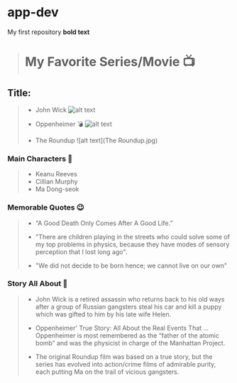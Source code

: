 # app-dev
My first repository
**bold text**

> # My Favorite Series/Movie :tv:
> 
## Title: 
>
>  - John Wick
>  ![alt text](John_Wick_Keanu.jpg)
>    
>  - Oppenheimer :bomb:
>   ![alt text](Oppenheimer.jpg)
>  - The Roundup
>    ![alt text](The Roundup.jpg)
>    
### Main Characters :slightly_smiling_face:
>
>  - Keanu Reeves 
>  - Cillian Murphy 
>  - Ma Dong-seok 
>    
### Memorable Quotes 	:wink:
>
>  - “A Good Death Only Comes After A Good Life.”
>
>  - "There are children playing in the streets who could solve some of my top problems in physics, because they have modes of sensory perception that I lost long ago".
>
>  - "We did not decide to be born hence; we cannot live on our own"
>    
### Story All About :star_struck:
>
>  - John Wick is a retired assassin who returns back to his old ways after a group of Russian gangsters steal his car and kill a puppy which was gifted to him by his late wife Helen.
>    
>  - Oppenheimer' True Story: All About the Real Events That ...
Oppenheimer is most remembered as the “father of the atomic bomb” and was the physicist in charge of the Manhattan Project.
>
>  - The original Roundup film was based on a true story, but the series has evolved into action/crime films of admirable purity, each putting Ma on the trail of vicious gangsters.
>
